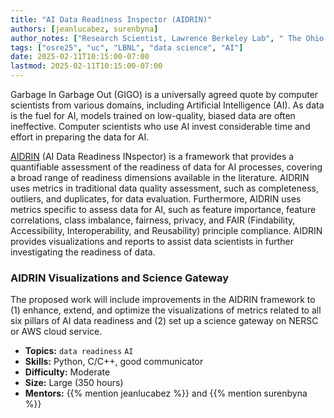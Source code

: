 ```yaml
---
title: "AI Data Readiness Inspector (AIDRIN)"
authors: [jeanlucabez, surenbyna]
author_notes: ["Research Scientist, Lawrence Berkeley Lab", " The Ohio State University (OSU)"]
tags: ["osre25", "uc", "LBNL", "data science", "AI"]
date: 2025-02-11T10:15:00-07:00
lastmod: 2025-02-11T10:15:00-07:00
---
```


Garbage In Garbage Out (GIGO) is a universally agreed quote by computer scientists from various domains, including Artificial Intelligence (AI). As data is the fuel for AI, models trained on low-quality, biased data are often ineffective. Computer scientists who use AI invest considerable time and effort in preparing the data for AI. 

[AIDRIN](https://arxiv.org/pdf/2406.19256) (AI Data Readiness INspector) is a framework that provides a quantifiable assessment of the readiness of data for AI processes, covering a broad range of readiness dimensions available in the literature. AIDRIN uses metrics in traditional data quality assessment, such as completeness, outliers, and duplicates, for data evaluation. Furthermore, AIDRIN uses metrics specific to assess data for AI, such as feature importance, feature correlations, class imbalance, fairness, privacy, and FAIR (Findability, Accessibility, Interoperability, and Reusability) principle compliance. AIDRIN provides visualizations and reports to assist data scientists in further investigating the readiness of data.

### AIDRIN Visualizations and Science Gateway

The proposed work will include improvements in the AIDRIN framework to (1) enhance, extend, and optimize the visualizations of metrics related to all six pillars of AI data readiness and (2) set up a science gateway on NERSC or AWS cloud service.

- **Topics:** `data readiness` `AI`
- **Skills:** Python, C/C++, good communicator
- **Difficulty:** Moderate
- **Size:** Large (350 hours)
- **Mentors:** {{% mention jeanlucabez %}} and {{% mention surenbyna %}}